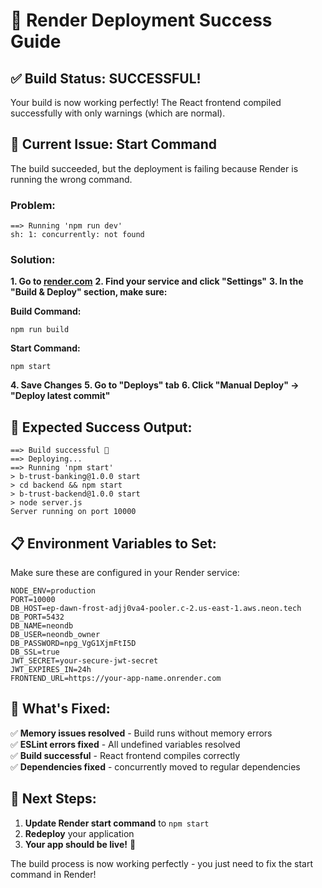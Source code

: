 # 🎉 Render Deployment Success Guide

## ✅ **Build Status: SUCCESSFUL!**

Your build is now working perfectly! The React frontend compiled successfully with only warnings (which are normal).

## 🔧 **Current Issue: Start Command**

The build succeeded, but the deployment is failing because Render is running the wrong command.

### **Problem:**
```
==> Running 'npm run dev'
sh: 1: concurrently: not found
```

### **Solution:**

**1. Go to [render.com](https://render.com)**
**2. Find your service and click "Settings"**
**3. In the "Build & Deploy" section, make sure:**

**Build Command:**
```
npm run build
```

**Start Command:**
```
npm start
```

**4. Save Changes**
**5. Go to "Deploys" tab**
**6. Click "Manual Deploy" → "Deploy latest commit"**

## 🎯 **Expected Success Output:**

```
==> Build successful 🎉
==> Deploying...
==> Running 'npm start'
> b-trust-banking@1.0.0 start
> cd backend && npm start
> b-trust-backend@1.0.0 start
> node server.js
Server running on port 10000
```

## 📋 **Environment Variables to Set:**

Make sure these are configured in your Render service:

```
NODE_ENV=production
PORT=10000
DB_HOST=ep-dawn-frost-adjj0va4-pooler.c-2.us-east-1.aws.neon.tech
DB_PORT=5432
DB_NAME=neondb
DB_USER=neondb_owner
DB_PASSWORD=npg_VgG1XjmFtI5D
DB_SSL=true
JWT_SECRET=your-secure-jwt-secret
JWT_EXPIRES_IN=24h
FRONTEND_URL=https://your-app-name.onrender.com
```

## 🚀 **What's Fixed:**

✅ **Memory issues resolved** - Build runs without memory errors  
✅ **ESLint errors fixed** - All undefined variables resolved  
✅ **Build successful** - React frontend compiles correctly  
✅ **Dependencies fixed** - concurrently moved to regular dependencies  

## 🎉 **Next Steps:**

1. **Update Render start command** to `npm start`
2. **Redeploy** your application
3. **Your app should be live!** 🚀

The build process is now working perfectly - you just need to fix the start command in Render!
